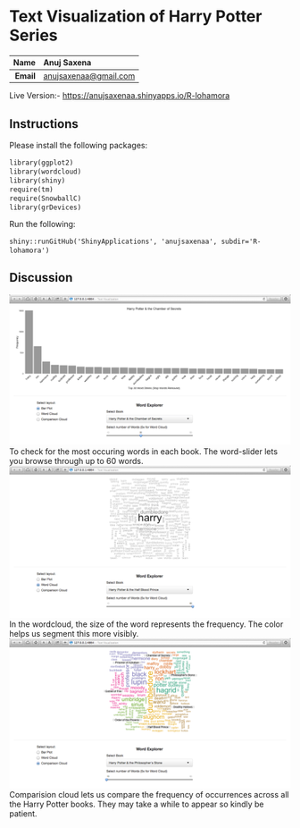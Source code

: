 Text Visualization of Harry Potter Series
=========================================

| **Name**  | Anuj Saxena  |
|----------:|:-------------|
| **Email** | anujsaxenaa@gmail.com |

Live Version:- https://anujsaxenaa.shinyapps.io/R-lohamora

## Instructions ##

Please install the following packages:
```
library(ggplot2)
library(wordcloud)
library(shiny)
require(tm)        
require(SnowballC)
library(grDevices)
```
Run the following:
```
shiny::runGitHub('ShinyApplications', 'anujsaxenaa', subdir='R-lohamora')
```
## Discussion ##
![IMAGE](bar_plot.png)
To check for the most occuring words in each book. The word-slider lets you browse through up to 60 words.
![IMAGE](word_cloud.png)
In the wordcloud, the size of the word represents the frequency. The color helps us segment this more visibly.
![IMAGE](comparison_cloud.png)
Comparision cloud lets us compare the frequency of occurrences across all the Harry Potter books. They may take a while to appear so kindly be patient.
